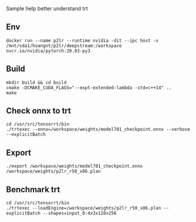 Sample help better understand trt
## Env
```
docker run --name p2lr --runtime nvidia -dit --ipc host -v /mnt/sda1/hoangnt/p2lr/deepstream:/workspace nvcr.io/nvidia/pytorch:20.03-py3
```

## Build

```
mkdir build && cd build
cmake -DCMAKE_CUDA_FLAGS="--expt-extended-lambda -std=c++14" ..
make
```

## Check onnx to trt
```
cd /usr/src/tensorrt/bin
./trtexec --onnx=/workspace/weights/model701_checkpoint.onnx --verbose --explicitBatch
```

## Export

```
./export /workspace/weights/model701_checkpoint.onnx /workspace/weights/p2lr_r50_x86.plan
```

## Benchmark trt

```
cd /usr/src/tensorrt/bin
./trtexec --loadEngine=/workspace/weights/p2lr_r50_x86.plan --explicitBatch --shapes=input_0:4x3x128x256
```